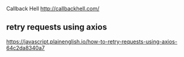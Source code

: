 Callback Hell
http://callbackhell.com/



## retry requests using axios
https://javascript.plainenglish.io/how-to-retry-requests-using-axios-64c2da8340a7

